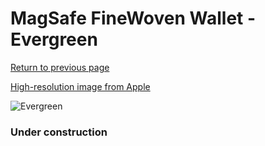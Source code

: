 # MagSafe FineWoven Wallet - Evergreen

[Return to previous page](/wallet)

[High-resolution image from Apple](https://store.storeimages.cdn-apple.com/8756/as-images.apple.com/is/MT273?wid=4500&hei=4500&fmt=png)

<div style="width: 384px"><img src="/everypreview/MT273.png" alt="Evergreen"></div>

### Under construction
